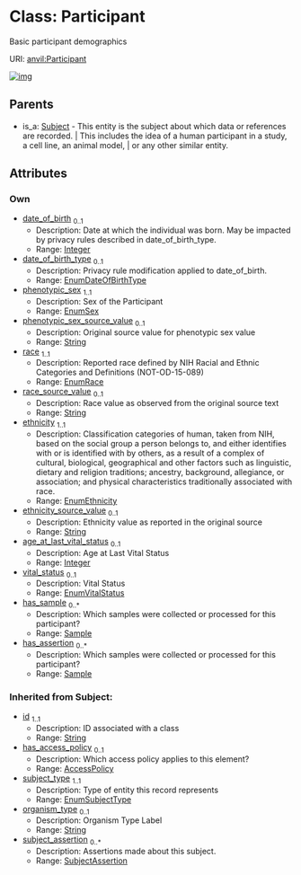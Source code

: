 
# Class: Participant

Basic participant demographics

URI: [anvil:Participant](https://anvilproject.org/acr-harmonized-data-model/Participant)


[![img](https://yuml.me/diagram/nofunky;dir:TB/class/[SubjectAssertion],[Subject],[Sample],[Sample]<has_assertion%200..*-%20[Participant&#124;date_of_birth:integer%20%3F;date_of_birth_type:EnumDateOfBirthType%20%3F;phenotypic_sex:EnumSex;phenotypic_sex_source_value:string%20%3F;race:EnumRace;race_source_value:string%20%3F;ethnicity:EnumEthnicity;ethnicity_source_value:string%20%3F;age_at_last_vital_status:integer%20%3F;vital_status:EnumVitalStatus%20%3F;subject_type(i):EnumSubjectType;organism_type(i):string%20%3F;id(i):string],[Sample]<has_sample%200..*-%20[Participant],[Subject]^-[Participant],[AccessPolicy])](https://yuml.me/diagram/nofunky;dir:TB/class/[SubjectAssertion],[Subject],[Sample],[Sample]<has_assertion%200..*-%20[Participant&#124;date_of_birth:integer%20%3F;date_of_birth_type:EnumDateOfBirthType%20%3F;phenotypic_sex:EnumSex;phenotypic_sex_source_value:string%20%3F;race:EnumRace;race_source_value:string%20%3F;ethnicity:EnumEthnicity;ethnicity_source_value:string%20%3F;age_at_last_vital_status:integer%20%3F;vital_status:EnumVitalStatus%20%3F;subject_type(i):EnumSubjectType;organism_type(i):string%20%3F;id(i):string],[Sample]<has_sample%200..*-%20[Participant],[Subject]^-[Participant],[AccessPolicy])

## Parents

 *  is_a: [Subject](Subject.md) - This entity is the subject about which data or references are recorded. | This includes the idea of a human participant in a study, a cell line, an animal model, | or any other similar entity.

## Attributes


### Own

 * [date_of_birth](date_of_birth.md)  <sub>0..1</sub>
     * Description: Date at which the individual was born. May be impacted by privacy rules described in date_of_birth_type.
     * Range: [Integer](types/Integer.md)
 * [date_of_birth_type](date_of_birth_type.md)  <sub>0..1</sub>
     * Description: Privacy rule modification applied to date_of_birth.
     * Range: [EnumDateOfBirthType](EnumDateOfBirthType.md)
 * [phenotypic_sex](phenotypic_sex.md)  <sub>1..1</sub>
     * Description: Sex of the Participant
     * Range: [EnumSex](EnumSex.md)
 * [phenotypic_sex_source_value](phenotypic_sex_source_value.md)  <sub>0..1</sub>
     * Description: Original source value for phenotypic sex value
     * Range: [String](types/String.md)
 * [race](race.md)  <sub>1..1</sub>
     * Description: Reported race defined by NIH Racial and Ethnic Categories and Definitions (NOT-OD-15-089)
     * Range: [EnumRace](EnumRace.md)
 * [race_source_value](race_source_value.md)  <sub>0..1</sub>
     * Description: Race value as observed from the original source text
     * Range: [String](types/String.md)
 * [ethnicity](ethnicity.md)  <sub>1..1</sub>
     * Description: Classification categories of human, taken from NIH, based on the social group a person belongs to, and either identifies with or is identified with by others, as a result of a complex of cultural, biological, geographical and other factors such as linguistic, dietary and religion traditions; ancestry, background, allegiance, or association; and physical characteristics traditionally associated with race.
     * Range: [EnumEthnicity](EnumEthnicity.md)
 * [ethnicity_source_value](ethnicity_source_value.md)  <sub>0..1</sub>
     * Description: Ethnicity value as reported in the original source
     * Range: [String](types/String.md)
 * [age_at_last_vital_status](age_at_last_vital_status.md)  <sub>0..1</sub>
     * Description: Age at Last Vital Status
     * Range: [Integer](types/Integer.md)
 * [vital_status](vital_status.md)  <sub>0..1</sub>
     * Description: Vital Status
     * Range: [EnumVitalStatus](EnumVitalStatus.md)
 * [has_sample](has_sample.md)  <sub>0..\*</sub>
     * Description: Which samples were collected or processed for this participant?
     * Range: [Sample](Sample.md)
 * [has_assertion](has_assertion.md)  <sub>0..\*</sub>
     * Description: Which samples were collected or processed for this participant?
     * Range: [Sample](Sample.md)

### Inherited from Subject:

 * [id](id.md)  <sub>1..1</sub>
     * Description: ID associated with a class
     * Range: [String](types/String.md)
 * [has_access_policy](has_access_policy.md)  <sub>0..1</sub>
     * Description: Which access policy applies to this element?
     * Range: [AccessPolicy](AccessPolicy.md)
 * [subject_type](subject_type.md)  <sub>1..1</sub>
     * Description: Type of entity this record represents
     * Range: [EnumSubjectType](EnumSubjectType.md)
 * [organism_type](organism_type.md)  <sub>0..1</sub>
     * Description: Organism Type Label
     * Range: [String](types/String.md)
 * [subject_assertion](subject_assertion.md)  <sub>0..\*</sub>
     * Description: Assertions made about this subject.
     * Range: [SubjectAssertion](SubjectAssertion.md)
